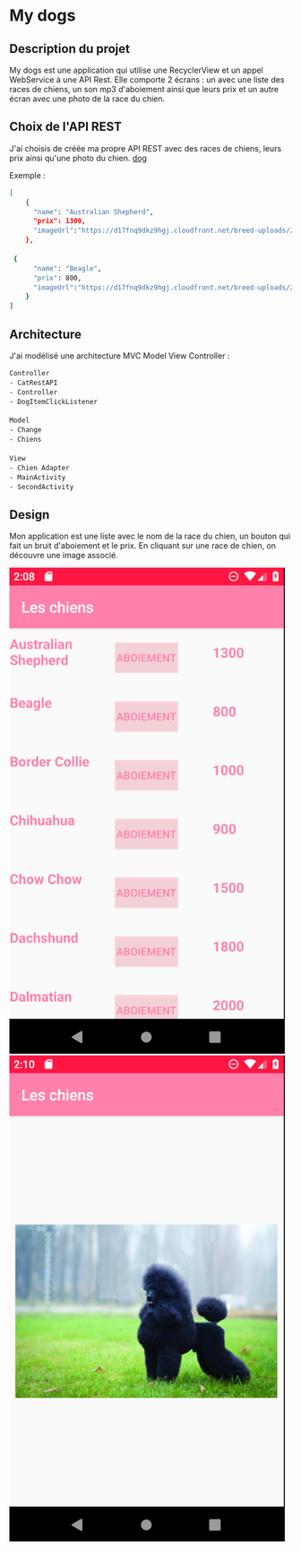# My dogs

## Description du projet

My dogs est une application qui utilise une RecyclerView et un appel WebService à une API Rest.
Elle comporte 2 écrans : un avec une liste des races de chiens, un son mp3 d'aboiement ainsi que leurs prix et un autre écran avec une photo de la race du chien.


## Choix de l'API REST

J'ai choisis de créée ma propre API REST avec des races de chiens, leurs prix ainsi qu'une photo du chien.
[dog](https://github.com/audeloret/audeloret.github.io/blob/master/dogs.json)

Exemple : 

```bash
[
    {
      "name": "Australian Shepherd",
      "prix": 1300,
      "imageUrl":"https://d17fnq9dkz9hgj.cloudfront.net/breed-uploads/2018/08/australian-shepherd-detail.jpg?bust=1535565122&width=630"
    },

 {
      "name": "Beagle",
      "prix": 800,
      "imageUrl":"https://d17fnq9dkz9hgj.cloudfront.net/breed-uploads/2018/08/beagle-detail.jpg?bust=1535565158&width=630"
    }
]
```


## Architecture 

J'ai modélisé une architecture MVC Model View Controller : 

```bash
Controller  
- CatRestAPI
- Controller
- DogItemClickListener

Model
- Change
- Chiens

View
- Chien Adapter
- MainActivity
- SecondActivity
```


## Design

Mon application est une liste avec le nom de la race du chien, un bouton qui fait un bruit d'aboiement et le prix. 
En cliquant sur une race de chien, on découvre une image associé.

![img_1](https://github.com/audeloret/Mylist_LORET/blob/master/img_1.png) ![img_2](https://github.com/audeloret/Mylist_LORET/blob/master/img_2.png)

